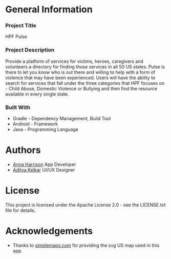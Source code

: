 # General Information #
### Project Title ###
HPF Pulse
### Project Description ###
Provide a platform of services for victims, heroes, caregivers and
volunteers a directory for finding those services in all 50 US
states. Pulse is there to let you know who is out there and
willing to help with a form of violence that may have been
experienced. Users will have the ability to search for services
that fall under the three categories that HPF focuses on -
Child Abuse, Domestic Violence or Bullying and then find the
resource available in every single state.
### Built With ###
* Gradle - Dependency Management, Build Tool 
* Android - Framework
* Java - Programming Language

# Authors #
* [Anna Harrison](https://github.com/annaharri89) App Developer
* [Aditya Kelkar](http://uxportfolio.wixsite.com/adityakelkar2017) UI/UX Designer

# License #
This project is licensed under the Apache License 2.0 - see the LICENSE.txt file for details.

# Acknowledgements #
* Thanks to [simplemaps.com](https://simplemaps.com/resources/svg-maps) for providing the svg US map used in this app.

